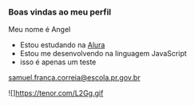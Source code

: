 ### Boas vindas ao meu perfil

Meu nome é Angel

- Estou estudando na [Alura](https://www.alura.com.br)
- Estou me desenvolvendo na linguagem JavaScript
- isso  é apenas um teste


samuel.franca.correia@escola.pr.gov.br

![]https://tenor.com/L2Gg.gif
